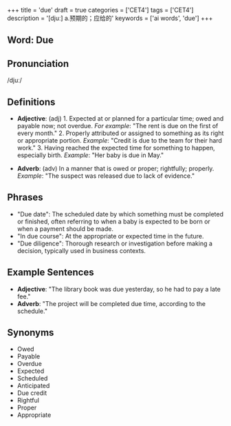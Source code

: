 +++
title = 'due'
draft = true
categories = ['CET4']
tags = ['CET4']
description = '[djuː] a.预期的；应给的'
keywords = ['ai words', 'due']
+++

## Word: Due

## Pronunciation
/djuː/

## Definitions
- **Adjective**: (adj) 1. Expected at or planned for a particular time; owed and payable now; not overdue. _For example_: "The rent is due on the first of every month."
   2. Properly attributed or assigned to something as its right or appropriate portion. _Example_: "Credit is due to the team for their hard work."
   3. Having reached the expected time for something to happen, especially birth. _Example_: "Her baby is due in May."
   
- **Adverb**: (adv)  In a manner that is owed or proper; rightfully; properly. _Example_: "The suspect was released due to lack of evidence."

## Phrases
- "Due date": The scheduled date by which something must be completed or finished, often referring to when a baby is expected to be born or when a payment should be made.
- "In due course": At the appropriate or expected time in the future.
- "Due diligence": Thorough research or investigation before making a decision, typically used in business contexts.

## Example Sentences
- **Adjective**: "The library book was due yesterday, so he had to pay a late fee."
- **Adverb**: "The project will be completed due time, according to the schedule."

## Synonyms
- Owed
- Payable
- Overdue
- Expected
- Scheduled
- Anticipated
- Due credit
- Rightful
- Proper
- Appropriate
